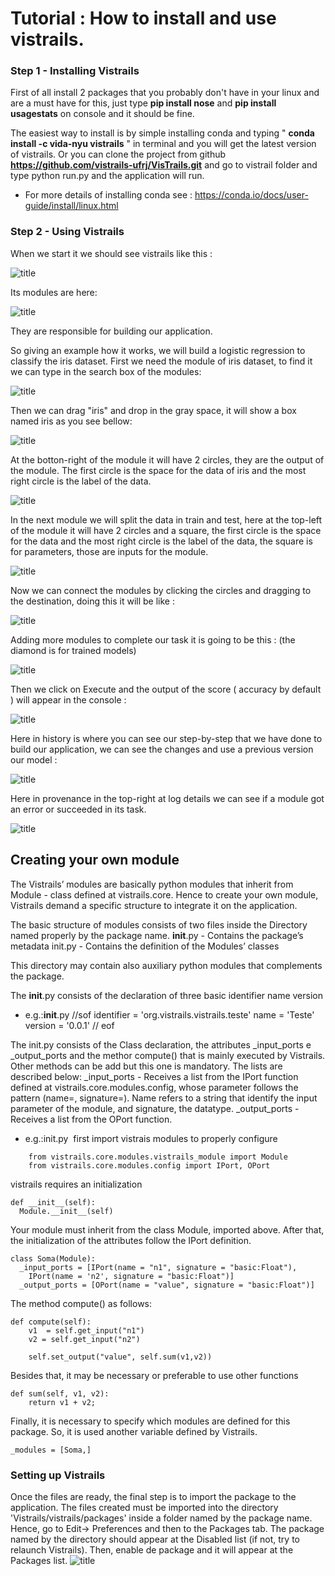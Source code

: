 
# Tutorial : How to install and use vistrails.

### Step 1 - Installing Vistrails

First of all install 2 packages that you probably don't have in your linux and are a must have for this, just type **pip install nose** and **pip install usagestats** on console and it should be fine.

The easiest way to install is by simple installing conda and typing 
" **conda install -c vida-nyu vistrails** " in terminal and you will get the latest version of vistrails. Or you can clone the project from github **https://github.com/vistrails-ufrj/VisTrails.git** and go to vistrail folder and type python run.py and the application will run.


* For more details of installing conda see : https://conda.io/docs/user-guide/install/linux.html

### Step 2 - Using Vistrails

When we start it we should see vistrails like this :

![title](img/1.png)

Its modules are here:

![title](img/2.png)

They are responsible for building our application.

So giving an example how it works, we will build a logistic regression to classify the iris dataset.
First we need the module of iris dataset, to find it we can type in the search box of the modules:

![title](img/3.png)

Then we can drag "iris" and drop in the gray space, it will show a box named iris as you see bellow:

![title](img/4.png)

At the botton-right of the module it will have 2 circles, they are the output of the module. The first circle is the space for the data of iris and the most right circle is the label of the data.

![title](img/5.png)

In the next module we will split the data in train and test, here at the top-left of the module it will have 2 circles and a square, the first circle is the space for the data and the most right circle is the label of the data, the square is for parameters, those are inputs for the module.

![title](img/6.png)

Now we can connect the modules by clicking the circles and dragging to the destination, doing this it will be like :

![title](img/7.png)
 
Adding more modules to complete our task it is going to be this : (the diamond is for trained models)

![title](img/8.png)

Then we click on Execute and the output of the score ( accuracy by default ) will appear in the console :

![title](img/9.png)

Here in history is where you can see our step-by-step that we have done to build our application, 
we can see the changes and use a previous version our model :

![title](img/10.png)

Here in provenance in the top-right at log details we can see if a module got an error or succeeded in its task.

![title](img/11.png)

## Creating your own module

The Vistrails’ modules are basically python modules that inherit from Module -  class defined at vistrails.core. Hence to create your own module, Vistrails demand a specific structure to integrate it on the application. 

The basic structure of modules consists of two files inside the Directory named properly by the package name. 
    __init__.py - Contains the package’s metadata
    init.py 		- Contains the definition of the Modules’ classes

This directory may contain also auxiliary python modules that complements the package.

The __init__.py consists of the declaration of three basic 
    identifier
    name
    version
    
* e.g.:__init__.py 
    //sof 
    identifier = 'org.vistrails.vistrails.teste'
    name = 'Teste'
    version = '0.0.1'
    // eof

The init.py consists of the Class declaration, the attributes _input_ports e _output_ports and the methor compute() that is mainly executed by Vistrails. Other methods can be add but this one is mandatory. The lists are described below:
    _input_ports 	- Receives a list from the IPort function defined at vistrails.core.modules.config, whose parameter follows the pattern (name=, signature=). Name refers to a string that identify the input parameter of the module, and signature, the datatype.
    _output_ports 	- Receives a list from the OPort function.

* e.g.:init.py
  first import vistrais modules to properly configure
```
    from vistrails.core.modules.vistrails_module import Module
    from vistrails.core.modules.config import IPort, OPort
```
  vistrails requires an initialization

    def __init__(self):
      Module.__init__(self)

  Your module must inherit from the class Module, imported above. After that, the initialization of the attributes follow the IPort definition.

    class Soma(Module):
      _input_ports = [IPort(name = "n1", signature = "basic:Float"),
        IPort(name = 'n2', signature = "basic:Float")]
      _output_ports = [OPort(name = "value", signature = "basic:Float")]

  The method compute() as follows:

    def compute(self):
        v1  = self.get_input("n1")
        v2 = self.get_input("n2")

        self.set_output("value", self.sum(v1,v2))

  Besides that, it may be necessary or preferable to use other functions

    def sum(self, v1, v2):
        return v1 + v2;


  Finally, it is necessary to specify which modules are defined for this package. So, it is used another variable defined by Vistrails.

    _modules = [Soma,]
  
  
### Setting up Vistrails
Once the files are ready, the final step is to import the package to the application. 
The files created must be imported into the directory 'Vistrails/vistrails/packages' inside a folder named by the package name. 
Hence, go to Edit-> Preferences and then to the Packages tab.
The package named by the directory should appear at the Disabled list (if not, try to relaunch Vistrails). Then, enable de package and it will appear at the Packages list. 
![title](img/img12.png)


```python

```
